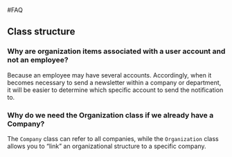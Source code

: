 #FAQ

## Class structure

### Why are organization items associated with a user account and not an employee?

Because an employee may have several accounts. Accordingly, when it becomes necessary to send a newsletter within a company or department, it will be easier to determine which specific account to send the notification to.

### Why do we need the Organization class if we already have a Company?

The `Company` class can refer to all companies, while the `Organization` class allows you to “link” an organizational structure to a specific company.
